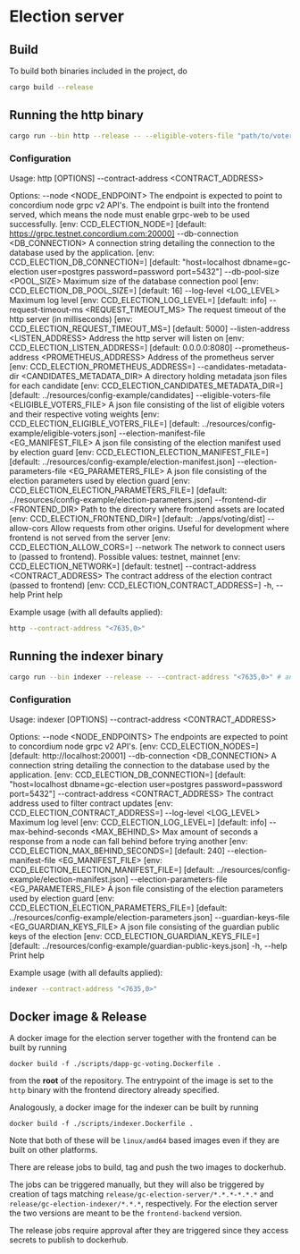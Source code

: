 # Election server

## Build

To build both binaries included in the project, do

```bash
cargo build --release
```

## Running the http binary

```bash
cargo run --bin http --release -- --eligible-voters-file "path/to/voters.json" # and other configration options.
```

### Configuration

Usage: http [OPTIONS] --contract-address <CONTRACT_ADDRESS>

Options:
      --node <NODE_ENDPOINT>
          The endpoint is expected to point to concordium node grpc v2 API's. The endpoint is built into the frontend served, which means the node must enable grpc-web to be used successfully. [env: CCD_ELECTION_NODE=] [default: https://grpc.testnet.concordium.com:20000]
      --db-connection <DB_CONNECTION>
          A connection string detailing the connection to the database used by the application. [env: CCD_ELECTION_DB_CONNECTION=] [default: "host=localhost dbname=gc-election user=postgres password=password port=5432"]
      --db-pool-size <POOL_SIZE>
          Maximum size of the database connection pool [env: CCD_ELECTION_DB_POOL_SIZE=] [default: 16]
      --log-level <LOG_LEVEL>
          Maximum log level [env: CCD_ELECTION_LOG_LEVEL=] [default: info]
      --request-timeout-ms <REQUEST_TIMEOUT_MS>
          The request timeout of the http server (in milliseconds) [env: CCD_ELECTION_REQUEST_TIMEOUT_MS=] [default: 5000]
      --listen-address <LISTEN_ADDRESS>
          Address the http server will listen on [env: CCD_ELECTION_LISTEN_ADDRESS=] [default: 0.0.0.0:8080]
      --prometheus-address <PROMETHEUS_ADDRESS>
          Address of the prometheus server [env: CCD_ELECTION_PROMETHEUS_ADDRESS=]
      --candidates-metadata-dir <CANDIDATES_METADATA_DIR>
          A directory holding metadata json files for each candidate [env: CCD_ELECTION_CANDIDATES_METADATA_DIR=] [default: ../resources/config-example/candidates]
      --eligible-voters-file <ELIGIBLE_VOTERS_FILE>
          A json file consisting of the list of eligible voters and their respective voting weights [env: CCD_ELECTION_ELIGIBLE_VOTERS_FILE=] [default: ../resources/config-example/eligible-voters.json]
      --election-manifest-file <EG_MANIFEST_FILE>
          A json file consisting of the election manifest used by election guard [env: CCD_ELECTION_ELECTION_MANIFEST_FILE=] [default: ../resources/config-example/election-manifest.json]
      --election-parameters-file <EG_PARAMETERS_FILE>
          A json file consisting of the election parameters used by election guard [env: CCD_ELECTION_ELECTION_PARAMETERS_FILE=] [default: ../resources/config-example/election-parameters.json]
      --frontend-dir <FRONTEND_DIR>
          Path to the directory where frontend assets are located [env: CCD_ELECTION_FRONTEND_DIR=] [default: ../apps/voting/dist]
      --allow-cors
          Allow requests from other origins. Useful for development where frontend is not served from the server [env: CCD_ELECTION_ALLOW_CORS=]
      --network <NETWORK>
          The network to connect users to (passed to frontend). Possible values: testnet, mainnet [env: CCD_ELECTION_NETWORK=] [default: testnet]
      --contract-address <CONTRACT_ADDRESS>
          The contract address of the election contract (passed to frontend) [env: CCD_ELECTION_CONTRACT_ADDRESS=]
  -h, --help
          Print help

Example usage (with all defaults applied):
```bash
http --contract-address "<7635,0>"
```

## Running the indexer binary

```bash
cargo run --bin indexer --release -- --contract-address "<7635,0>" # and other configuration options.
```

### Configuration

Usage: indexer [OPTIONS] --contract-address <CONTRACT_ADDRESS>

Options:
      --node <NODE_ENDPOINTS>
          The endpoints are expected to point to concordium node grpc v2 API's. [env: CCD_ELECTION_NODES=] [default: http://localhost:20001]
      --db-connection <DB_CONNECTION>
          A connection string detailing the connection to the database used by the application. [env: CCD_ELECTION_DB_CONNECTION=] [default: "host=localhost dbname=gc-election user=postgres password=password port=5432"]
      --contract-address <CONTRACT_ADDRESS>
          The contract address used to filter contract updates [env: CCD_ELECTION_CONTRACT_ADDRESS=]
      --log-level <LOG_LEVEL>
          Maximum log level [env: CCD_ELECTION_LOG_LEVEL=] [default: info]
      --max-behind-seconds <MAX_BEHIND_S>
          Max amount of seconds a response from a node can fall behind before trying another [env: CCD_ELECTION_MAX_BEHIND_SECONDS=] [default: 240]
      --election-manifest-file <EG_MANIFEST_FILE>
          [env: CCD_ELECTION_ELECTION_MANIFEST_FILE=] [default: ../resources/config-example/election-manifest.json]
      --election-parameters-file <EG_PARAMETERS_FILE>
          A json file consisting of the election parameters used by election guard [env: CCD_ELECTION_ELECTION_PARAMETERS_FILE=] [default: ../resources/config-example/election-parameters.json]
      --guardian-keys-file <EG_GUARDIAN_KEYS_FILE>
          A json file consisting of the guardian public keys of the election [env: CCD_ELECTION_GUARDIAN_KEYS_FILE=] [default: ../resources/config-example/guardian-public-keys.json]
  -h, --help
          Print help

Example usage (with all defaults applied):
```bash
indexer --contract-address "<7635,0>"
```


## Docker image & Release

A docker image for the election server together with the frontend can be built by running

```console
docker build -f ./scripts/dapp-gc-voting.Dockerfile .
```

from the **root** of the repository. The entrypoint of the image is set to the `http` binary with the frontend directory already specified.

Analogously, a docker image for the indexer can be built by running

```console
docker build -f ./scripts/indexer.Dockerfile .
```

Note that both of these will be `linux/amd64` based images even if they are built on other platforms.

There are release jobs to build, tag and push the two images to dockerhub.

The jobs can be triggered manually, but they will also be triggered by creation of tags matching
`release/gc-election-server/*.*.*-*.*.*` and `release/gc-election-indexer/*.*.*`, respectively.
For the election server the two versions are meant to be the `frontend-backend` version.

The release jobs require approval after they are triggered since they access secrets to publish to dockerhub.
